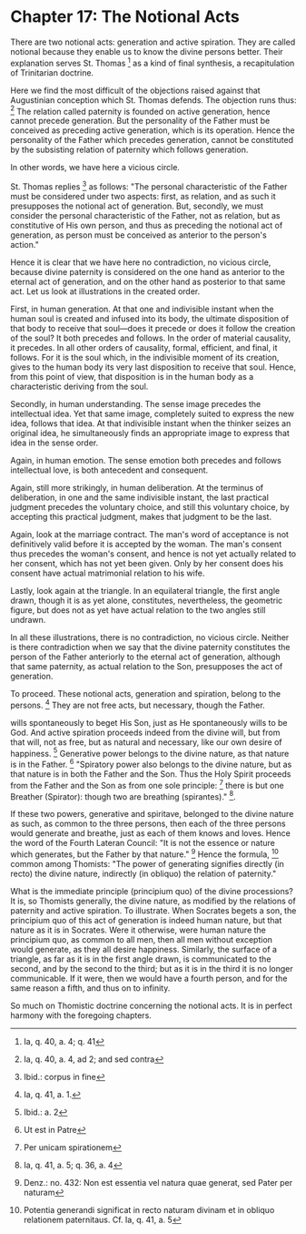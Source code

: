 # Chapter 17: The Notional Acts

There are two notional acts: generation and active spiration. They are called notional because they enable us to know the divine persons better. Their explanation serves St. Thomas [^555] as a kind of final synthesis, a recapitulation of Trinitarian doctrine.

Here we find the most difficult of the objections raised against that Augustinian conception which St. Thomas defends. The objection runs thus: [^556] The relation called paternity is founded on active generation, hence cannot precede generation. But the personality of the Father must be conceived as preceding active generation, which is its operation. Hence the personality of the Father which precedes generation, cannot be constituted by the subsisting relation of paternity which follows generation.

In other words, we have here a vicious circle.

St. Thomas replies [^557] as follows: "The personal characteristic of the Father must be considered under two aspects: first, as relation, and as such it presupposes the notional act of generation. But, secondly, we must consider the personal characteristic of the Father, not as relation, but as constitutive of His own person, and thus as preceding the notional act of generation, as person must be conceived as anterior to the person's action."

Hence it is clear that we have here no contradiction, no vicious circle, because divine paternity is considered on the one hand as anterior to the eternal act of generation, and on the other hand as posterior to that same act. Let us look at illustrations in the created order.

First, in human generation. At that one and indivisible instant when the human soul is created and infused into its body, the ultimate disposition of that body to receive that soul—does it precede or does it follow the creation of the soul? It both precedes and follows. In the order of material causality, it precedes. In all other orders of causality, formal, efficient, and final, it follows. For it is the soul which, in the indivisible moment of its creation, gives to the human body its very last disposition to receive that soul. Hence, from this point of view, that disposition is in the human body as a characteristic deriving from the soul.

Secondly, in human understanding. The sense image precedes the intellectual idea. Yet that same image, completely suited to express the new idea, follows that idea. At that indivisible instant when the thinker seizes an original idea, he simultaneously finds an appropriate image to express that idea in the sense order.

Again, in human emotion. The sense emotion both precedes and follows intellectual love, is both antecedent and consequent.

Again, still more strikingly, in human deliberation. At the terminus of deliberation, in one and the same indivisible instant, the last practical judgment precedes the voluntary choice, and still this voluntary choice, by accepting this practical judgment, makes that judgment to be the last.

Again, look at the marriage contract. The man's word of acceptance is not definitively valid before it is accepted by the woman. The man's consent thus precedes the woman's consent, and hence is not yet actually related to her consent, which has not yet been given. Only by her consent does his consent have actual matrimonial relation to his wife.

Lastly, look again at the triangle. In an equilateral triangle, the first angle drawn, though it is as yet alone, constitutes, nevertheless, the geometric figure, but does not as yet have actual relation to the two angles still undrawn.

In all these illustrations, there is no contradiction, no vicious circle. Neither is there contradiction when we say that the divine paternity constitutes the person of the Father anteriorly to the eternal act of generation, although that same paternity, as actual relation to the Son, presupposes the act of generation.

To proceed. These notional acts, generation and spiration, belong to the persons. [^558] They are not free acts, but necessary, though the Father.

wills spontaneously to beget His Son, just as He spontaneously wills to be God. And active spiration proceeds indeed from the divine will, but from that will, not as free, but as natural and necessary, like our own desire of happiness. [^559] Generative power belongs to the divine nature, as that nature is in the Father. [^560] "Spiratory power also belongs to the divine nature, but as that nature is in both the Father and the Son. Thus the Holy Spirit proceeds from the Father and the Son as from one sole principle: [^561] there is but one Breather (Spirator): though two are breathing (spirantes)." [^562].

If these two powers, generative and spiritave, belonged to the divine nature as such, as common to the three persons, then each of the three persons would generate and breathe, just as each of them knows and loves. Hence the word of the Fourth Lateran Council: "It is not the essence or nature which generates, but the Father by that nature." [^563] Hence the formula, [^564] common among Thomists: "The power of generating signifies directly (in recto) the divine nature, indirectly (in obliquo) the relation of paternity."

What is the immediate principle (principium quo) of the divine processions? It is, so Thomists generally, the divine nature, as modified by the relations of paternity and active spiration. To illustrate. When Socrates begets a son, the principium quo of this act of generation is indeed human nature, but that nature as it is in Socrates. Were it otherwise, were human nature the principium quo, as common to all men, then all men without exception would generate, as they all desire happiness. Similarly, the surface of a triangle, as far as it is in the first angle drawn, is communicated to the second, and by the second to the third; but as it is in the third it is no longer communicable. If it were, then we would have a fourth person, and for the same reason a fifth, and thus on to infinity.

So much on Thomistic doctrine concerning the notional acts. It is in perfect harmony with the foregoing chapters.

[^555]: Ia, q. 40, a. 4; q. 41

[^556]: Ia, q. 40, a. 4, ad 2; and sed contra

[^557]: Ibid.: corpus in fine

[^558]: Ia, q. 41, a. 1.

[^559]: Ibid.: a. 2

[^560]: Ut est in Patre

[^561]: Per unicam spirationem

[^562]: Ia, q. 41, a. 5; q. 36, a. 4

[^563]: Denz.: no. 432: Non est essentia vel natura quae generat, sed Pater per naturam

[^564]: Potentia generandi significat in recto naturam divinam et in obliquo relationem paternitaus. Cf. Ia, q. 41, a. 5

